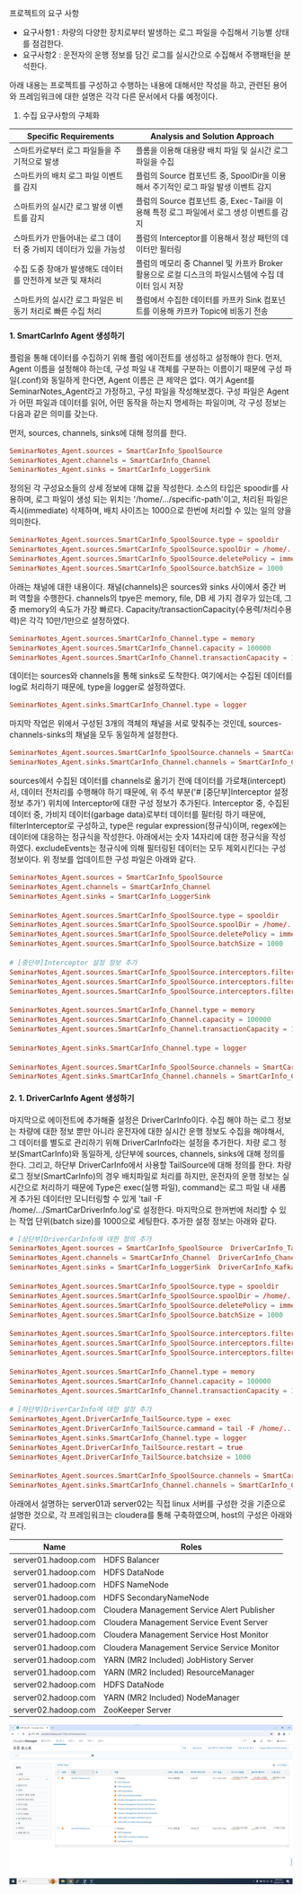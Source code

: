 
프로젝트의 요구 사항
- 요구사항1 : 차량의 다양한 장치로부터 발생하는 로그 파일을 수집해서 기능별 상태를 점검한다.
- 요구사항2 : 운전자의 운행 정보를 담긴 로그를 실시간으로 수집해서 주행패턴을 분석한다.


아래 내용는 프로젝트를 구성하고 수행하는 내용에 대해서만 작성을 하고, 관련된 용어와 프레임워크에 대한 설명은 각각 다른 문서에서 다룰 예정이다.


1. 수집 요구사항의 구체화

|Specific Requirements|Analysis and Solution Approach|
|--|--|
|스마트카로부터 로그 파일들을 주기적으로 발생|플롬을 이용해 대용량 배치 파일 및 실시간 로그 파일을 수집|
|스마트카의 배치 로그 파일 이벤트를 감지|플럼의 Source 컴포넌트 중, SpoolDir을 이용해서 주기적인 로그 파일 발생 이벤트 감지|
|스마트카의 실시간 로그 발생 이벤트를 감지|플럼의 Source 컴포넌트 중, Exec-Tail을 이용해 특정 로그 파일에서 로그 생성 이벤트를 감지|
|스마트카가 만들어내는 로그 데이터 중 가비지 데이터가  있을 가능성|플럼의 Interceptor를 이용해서 정상 패턴의 데이터만 필터링|
|수집 도중 장애가 발생해도 데이터를 안전하게 보관 및 재처리|플럼의 메모리 중 Channel 및 카프카 Broker 활용으로 로컬 디스크의 파일시스템에 수집 데이터 임시 저장|
|스마트카의 실시간 로그 파일은 비동기 처리로 빠른 수집 처리|플럼에서 수집한 데이터를 카프카 Sink 컴포넌트를 이용해 카프카 Topic에 비동기 전송|




#### 1. SmartCarInfo Agent 생성하기
플럼을 통해 데이터를 수집하기 위해 플럼 에이전트를 생성하고 설정해야 한다.
먼저, Agent 이름을 설정해야 하는데, 구성 파일 내 객체를 구분하는 이름이기 때문에 구성 파일(.conf)와 동일하게 한다면, Agent 이름은 큰 제약은 없다. 여기 Agent를 SeminarNotes_Agent라고 가정하고, 구성 파일을 작성해보겠다. 구성 파일은 Agent가 어떤 파일과 데이터를 읽어, 어떤 동작을 하는지 명세하는 파일이며, 각 구성 정보는 다음과 같은 의미를 갖는다.

먼저, sources, channels, sinks에 대해 정의를 한다.
``` conf
SeminarNotes_Agent.sources = SmartCarInfo_SpoolSource
SeminarNotes_Agent.channels = SmartCarInfo_Channel
SeminarNotes_Agent.sinks = SmartCarInfo_LoggerSink
```

정의된 각 구성요소들의 상세 정보에 대해 값을 작성한다. 소스의 타입은 spoodir를 사용하며, 로그 파일이 생성 되는 위치는 '/home/.../specific-path'이고, 처리된 파일은 즉시(immediate) 삭제하며, 배치 사이즈는 1000으로 한번에 처리할 수 있는 일의 양을 의미한다.
``` conf
SeminarNotes_Agent.sources.SmartCarInfo_SpoolSource.type = spooldir
SeminarNotes_Agent.sources.SmartCarInfo_SpoolSource.spoolDir = /home/.../specific-path
SeminarNotes_Agent.sources.SmartCarInfo_SpoolSource.deletePolicy = immediate
SeminarNotes_Agent.sources.SmartCarInfo_SpoolSource.batchSize = 1000
```

아래는 채널에 대한 내용이다. 채널(channels)은 sources와 sinks 사이에서 중간 버퍼 역할을 수행한다. channels의 tpye은 memory, file, DB 세 가지 경우가 있는데, 그 중 memory의 속도가 가장 빠르다. Capacity/transactionCapacity(수용력/처리수용력)은 각각 10만/1만으로 설정하였다.
``` conf
SeminarNotes_Agent.sources.SmartCarInfo_Channel.type = memory
SeminarNotes_Agent.sources.SmartCarInfo_Channel.capacity = 100000
SeminarNotes_Agent.sources.SmartCarInfo_Channel.transactionCapacity = 10000
```

데이터는 sources와 channels을 통해 sinks로 도착한다. 여기에서는 수집된 데이터를 log로 처리하기 때문에, type을 logger로 설정하였다.
``` conf
SeminarNotes_Agent.sinks.SmartCarInfo_Channel.type = logger
```

마지막 작업은 위에서 구성된 3개의 객체의 채널을 서로 맞춰주는 것인데, sources-channels-sinks의 채널을 모두 동일하게 설정한다.
``` conf
SeminarNotes_Agent.sources.SmartCarInfo_SpoolSource.channels = SmartCarInfo_Channel
SeminarNotes_Agent.sinks.SmartCarInfo_Channel.channels = SmartCarInfo_Channel
```

sources에서 수집된 데이터를 channels로 옮기기 전에 데이터를 가로채(intercept)서, 데이터 전처리를 수행해야 하기 때문에, 위 주석 부분('# [중단부]Interceptor 설정 정보 추가') 위치에 Interceptor에 대한 구성 정보가 추가된다. 
Interceptor 중, 수집된 데이터 중, 가비지 데이터(garbage data)로부터 데이터를 필터링 하기 때문에, filterInterceptor로 구성하고, type은 regular expression(정규식)이며, regex에는 데이터에 대응하는 정규식을 작성한다. 아래에서는 숫자 14자리에 대한 정규식을 작성하였다. excludeEvents는 정규식에 의해 필터링된 데이터는 모두 제외시킨다는 구성 정보이다. 위 정보를 업데이트한 구성 파일은 아래와 같다.
``` conf
SeminarNotes_Agent.sources = SmartCarInfo_SpoolSource
SeminarNotes_Agent.channels = SmartCarInfo_Channel
SeminarNotes_Agent.sinks = SmartCarInfo_LoggerSink

SeminarNotes_Agent.sources.SmartCarInfo_SpoolSource.type = spooldir
SeminarNotes_Agent.sources.SmartCarInfo_SpoolSource.spoolDir = /home/.../specific-path
SeminarNotes_Agent.sources.SmartCarInfo_SpoolSource.deletePolicy = immediate
SeminarNotes_Agent.sources.SmartCarInfo_SpoolSource.batchSize = 1000

# [중단부]Interceptor 설정 정보 추가
SeminarNotes_Agent.sources.SmartCarInfo_SpoolSource.interceptors.filterInterceptor.type = regex_filter
SeminarNotes_Agent.sources.SmartCarInfo_SpoolSource.interceptors.filterInterceptor.regex = ^\d{14}
SeminarNotes_Agent.sources.SmartCarInfo_SpoolSource.interceptors.filterInterceptor.excludeEvents = false

SeminarNotes_Agent.sources.SmartCarInfo_Channel.type = memory
SeminarNotes_Agent.sources.SmartCarInfo_Channel.capacity = 100000
SeminarNotes_Agent.sources.SmartCarInfo_Channel.transactionCapacity = 10000

SeminarNotes_Agent.sinks.SmartCarInfo_Channel.type = logger

SeminarNotes_Agent.sources.SmartCarInfo_SpoolSource.channels = SmartCarInfo_Channel
SeminarNotes_Agent.sinks.SmartCarInfo_Channel.channels = SmartCarInfo_Channel
```

#### 2. 1. DriverCarInfo Agent 생성하기

마지막으로 에이전트에 추가해줄 설정은 DriverCarInfo이다. 수집 해야 하는 로그 정보는 차량에 대한 정보 뿐만 아니라 운전자에 대한 실시간 운행 정보도 수집을 해야해서, 그 데이터를 별도로 관리하기 위해 DriverCarInfo라는 설정을 추가한다. 차량 로그 정보(SmartCarInfo)와 동일하게, 상단부에 sources, channels, sinks에 대해 정의를 한다. 그리고, 하단부 DriverCarInfo에서 사용할 TailSource에 대해 정의를 한다. 차량 로그 정보(SmartCarInfo)의 경우 배치파일로 처리를 하지만, 운전자의 운행 정보는 실시간으로 처리하기 때문에 Type은 exec(실행 파일), command는 로그 파일 내 새롭게 추가된 데이터만 모니터링할 수 있게 'tail -F /home/.../SmartCarDriverInfo.log'로 설정한다. 마지막으로 한꺼번에 처리할 수 있는 작업 단위(batch size)를 1000으로 세팅한다. 추가한 설정 정보는 아래와 같다.

``` conf
# [상단부]DriverCarInfo에 대한 정의 추가
SeminarNotes_Agent.sources = SmartCarInfo_SpoolSource  DriverCarInfo_TailSource
SeminarNotes_Agent.channels = SmartCarInfo_Channel  DriverCarInfo_Chaneel
SeminarNotes_Agent.sinks = SmartCarInfo_LoggerSink  DriverCarInfo_KafkaSink

SeminarNotes_Agent.sources.SmartCarInfo_SpoolSource.type = spooldir
SeminarNotes_Agent.sources.SmartCarInfo_SpoolSource.spoolDir = /home/.../specific-path/
SeminarNotes_Agent.sources.SmartCarInfo_SpoolSource.deletePolicy = immediate
SeminarNotes_Agent.sources.SmartCarInfo_SpoolSource.batchSize = 1000

SeminarNotes_Agent.sources.SmartCarInfo_SpoolSource.interceptors.filterInterceptor.type = regex_filter
SeminarNotes_Agent.sources.SmartCarInfo_SpoolSource.interceptors.filterInterceptor.regex = ^\d{14}
SeminarNotes_Agent.sources.SmartCarInfo_SpoolSource.interceptors.filterInterceptor.excludeEvents = false

SeminarNotes_Agent.sources.SmartCarInfo_Channel.type = memory
SeminarNotes_Agent.sources.SmartCarInfo_Channel.capacity = 100000
SeminarNotes_Agent.sources.SmartCarInfo_Channel.transactionCapacity = 10000

# [하단부]DriverCarInfo에 대한 설정 추가
SeminarNotes_Agent.DriverCarInfo_TailSource.type = exec
SeminarNotes_Agent.DriverCarInfo_TailSource.cammand = tail -F /home/.../SmartCarDriverInfo.log
SeminarNotes_Agent.sinks.SmartCarInfo_Channel.type = logger
SeminarNotes_Agent.DriverCarInfo_TailSource.restart = true
SeminarNotes_Agent.DriverCarInfo_TailSource.batchsize = 1000

SeminarNotes_Agent.sources.SmartCarInfo_SpoolSource.channels = SmartCarInfo_Channel
SeminarNotes_Agent.sinks.SmartCarInfo_Channel.channels = SmartCarInfo_Channel
```








아래에서 설명하는 server01과 server02는 직접 linux 서버를 구성한 것을 기준으로 설명한 것으로, 각 프레임워크는 cloudera를 통해 구축하였으며, host의 구성은 아래와 같다.  

|Name|Roles|
|--|--|
|server01.hadoop.com|HDFS Balancer|
|server01.hadoop.com|HDFS DataNode|
|server01.hadoop.com|HDFS NameNode|
|server01.hadoop.com|HDFS SecondaryNameNode|
|server01.hadoop.com|Cloudera Management Service Alert Publisher|
|server01.hadoop.com|Cloudera Management Service Event Server|
|server01.hadoop.com|Cloudera Management Service Host Monitor|
|server01.hadoop.com|Cloudera Management Service Service Monitor|
|server01.hadoop.com|YARN (MR2 Included) JobHistory Server|
|server01.hadoop.com|YARN (MR2 Included) ResourceManager|
|server02.hadoop.com|HDFS DataNode|
|server02.hadoop.com|YARN (MR2 Included) NodeManager|
|server02.hadoop.com|ZooKeeper Server|

![host](./images/allhost.png)

